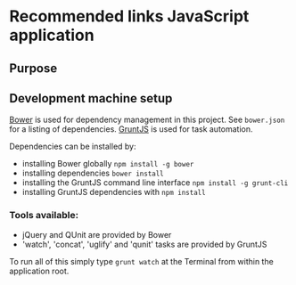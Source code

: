 # Recommended links JavaScript application

## Purpose


## Development machine setup

[Bower](https://bower.io) is used for dependency management in this project. See `bower.json` for a listing of dependencies. [GruntJS](http://gruntjs.com/) is used for task automation.

Dependencies can be installed by:

* installing Bower globally `npm install -g bower`
* installing dependencies `bower install`
* installing the GruntJS command line interface `npm install -g
  grunt-cli`
* installing GruntJS dependencies with `npm install`

### Tools available:

* jQuery and QUnit are provided by Bower
* 'watch', 'concat', 'uglify' and 'qunit' tasks are provided by GruntJS

To run all of this simply type `grunt watch` at the Terminal from within
the application root.

